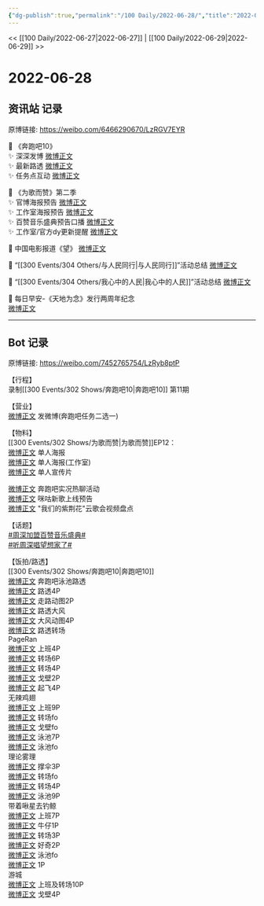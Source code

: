 ```yaml
---
{"dg-publish":true,"permalink":"/100 Daily/2022-06-28/","title":"2022-06-28","created":"2022-12-04T23:38:27.000+08:00","updated":"2023-04-11T12:49:11.141+08:00"}
---
```



<< [[100 Daily/2022-06-27\|2022-06-27]] | [[100 Daily/2022-06-29\|2022-06-29]] >>

# 2022-06-28

## 资讯站 记录

原博链接: https://weibo.com/6466290670/LzRGV7EYR

💫 《奔跑吧10》  
✨ 深深发博 [微博正文](https://m.weibo.cn/6466290670/4785336103994661)  
✨ 最新路透 [微博正文](https://m.weibo.cn/6466290670/4785440596694114)  
✨ 任务点互动 [微博正文](https://m.weibo.cn/6466290670/4785335459124389)

💫 《为歌而赞》第二季  
✨ 官博海报预告 [微博正文](https://m.weibo.cn/6466290670/4785276503986891)  
✨ 工作室海报预告 [微博正文](https://m.weibo.cn/6466290670/4785277392390476)  
✨ 百赞音乐盛典预告口播 [微博正文](https://m.weibo.cn/6466290670/4785377300187597)  
✨ 工作室/官方dy更新提醒 [微博正文](https://m.weibo.cn/6466290670/4785313770376250)

💫 中国电影报道《望》 [微博正文](https://m.weibo.cn/6466290670/4785454459654975)

💫 “[[300 Events/304 Others/与人民同行\|与人民同行]]”活动总结 [微博正文](https://m.weibo.cn/6466290670/4785294186906741)

💫 “[[300 Events/304 Others/我心中的人民\|我心中的人民]]”活动总结 [微博正文](https://m.weibo.cn/6466290670/4785293515295695)

💫 每日早安-《天地为念》发行两周年纪念  
[微博正文](https://m.weibo.cn/6466290670/4785251219672343)

---
## Bot 记录

原博链接: https://weibo.com/7452765754/LzRyb8ptP

【行程】  
录制[[300 Events/302 Shows/奔跑吧10\|奔跑吧10]] 第11期

【营业】  
[微博正文](https://weibo.com/1736988591/LzNWG4Ffm) 发微博(奔跑吧任务二选一)

【物料】  
[[300 Events/302 Shows/为歌而赞\|为歌而赞]]EP12：  
[微博正文](https://weibo.com/7565939272/LzMm6EbQa) 单人海报  
[微博正文](https://weibo.com/7478855230/LzMoygHG5) 单人海报(工作室)  
[微博正文](https://weibo.com/7565939272/LzO1ZxXNm) 单人宣传片

[微博正文](https://weibo.com/5242381821/LzNAVarNq) 奔跑吧实况热聊活动  
[微博正文](https://weibo.com/1867028705/LzRiOcRM7) 咪咕新歌上线预告  
[微博正文](https://weibo.com/1261788454/LzQhG6xND) "我们的紫荆花"云歌会视频盘点

【话题】  
[#周深加盟百赞音乐盛典#](https://s.weibo.com/weibo?q=%23%E5%91%A8%E6%B7%B1%E5%8A%A0%E7%9B%9F%E7%99%BE%E8%B5%9E%E9%9F%B3%E4%B9%90%E7%9B%9B%E5%85%B8%23)  
[#听周深唱望想家了#](https://s.weibo.com/weibo?q=%23%E5%90%AC%E5%91%A8%E6%B7%B1%E5%94%B1%E6%9C%9B%E6%83%B3%E5%AE%B6%E4%BA%86%23)

【饭拍/路透】  
[[300 Events/302 Shows/奔跑吧10\|奔跑吧10]]  
[微博正文](https://weibo.com/1878335471/LzPEVqwDg) 奔跑吧泳池路透  
[微博正文](https://weibo.com/5122158435/LzNIC881i) 路透4P  
[微博正文](https://weibo.com/5122158435/LzO6Ktawl) 走路动图2P  
[微博正文](https://weibo.com/5122158435/LzQ2AfYbH) 路透大风  
[微博正文](https://weibo.com/5122158435/LzQMppgH8) 大风动图4P  
[微博正文](https://weibo.com/5122158435/LzRomrEeT) 路透转场  
PageRan  
[微博正文](https://weibo.com/7633014126/LzNOlykXM) 上班4P  
[微博正文](https://weibo.com/7633014126/LzOsN3YIX) 转场6P  
[微博正文](https://weibo.com/7633014126/LzOGuo0R1) 转场4P  
[微博正文](https://weibo.com/7633014126/LzP6kajaO) 戈壁2P  
[微博正文](https://weibo.com/7633014126/LzQnZlq9V) 起飞4P  
无辣鸡翅  
[微博正文](https://weibo.com/7495641082/LzO0HvuGS) 上班9P  
[微博正文](https://weibo.com/7495641082/LzOxmuOyS) 转场fo  
[微博正文](https://weibo.com/7495641082/LzPh91Wbh) 戈壁fo  
[微博正文](https://weibo.com/7495641082/LzPFP5nsj) 泳池7P  
[微博正文](https://weibo.com/7495641082/LzQUQb7vR) 泳池fo  
理论雾理  
[微博正文](https://weibo.com/7458115630/LzNU9cqOd) 撑伞3P  
[微博正文](https://weibo.com/7458115630/LzPxwh8zV) 转场fo  
[微博正文](https://weibo.com/7458115630/LzPygmTNV) 转场4P  
[微博正文](https://weibo.com/7458115630/LzPWycCDZ) 泳池9P  
带着啾星去钓鲸  
[微博正文](https://weibo.com/3246571812/LzOdNcqIB) 上班7P  
[微博正文](https://weibo.com/3246571812/LzORlqiNQ) 牛仔1P  
[微博正文](https://weibo.com/3246571812/LzPdqcSju) 转场3P  
[微博正文](https://weibo.com/3246571812/LzQ89nZjg) 好奇2P  
[微博正文](https://weibo.com/3246571812/LzR8y2oox) 泳池fo  
[微博正文](https://weibo.com/3246571812/LzRgfvXE4) 1P  
游城  
[微博正文](https://weibo.com/1801743981/LzO16jKyg) 上班及转场10P  
[微博正文](https://weibo.com/1801743981/LzP7h1SmK) 戈壁4P
